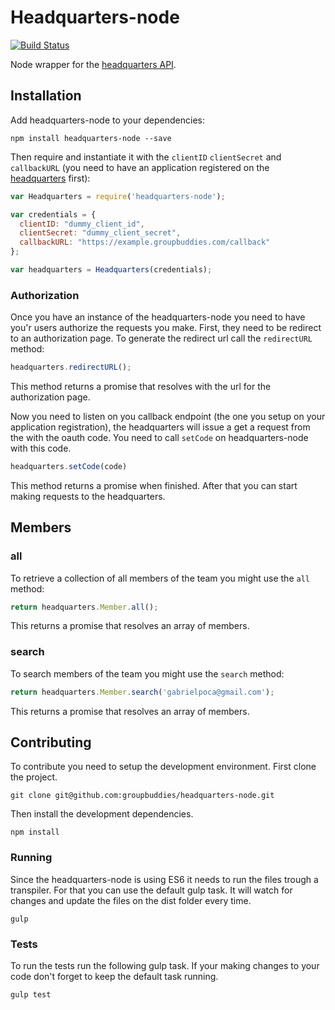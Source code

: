 Headquarters-node
================

[![Build Status](https://semaphoreapp.com/api/v1/projects/f70c710e-d453-4c9e-bdf2-665718bef386/358218/shields_badge.svg)](https://semaphoreapp.com/groupbuddies/headquarters-node)

Node wrapper for the [headquarters API](https://github.com/groupbuddies/headquarters).

## Installation

Add headquarters-node to your dependencies:

```
npm install headquarters-node --save
```

Then require and instantiate it with the `clientID` `clientSecret` and `callbackURL` (you need to have an application registered on the [headquarters](https://hq.groupbuddies.com/admin) first):

```js
var Headquarters = require('headquarters-node');

var credentials = {
  clientID: "dummy_client_id",
  clientSecret: "dummy_client_secret",
  callbackURL: "https://example.groupbuddies.com/callback"
};

var headquarters = Headquarters(credentials);
```

### Authorization

Once you have an instance of the headquarters-node you need to have you'r users authorize the requests you make. First, they need to be redirect to an authorization page. To generate the redirect url call the `redirectURL` method:

```js
headquarters.redirectURL();
```

This method returns a promise that resolves with the url for the authorization page.

Now you need to listen on you callback endpoint (the one you setup on your application registration), the headquarters will issue a get a request from the with the oauth code. You need to call `setCode` on headquarters-node with this code.

```js
headquarters.setCode(code)
```

This method returns a promise when finished. After that you can start making requests to the headquarters.

## Members

### all

To retrieve a collection of all members of the team you might use the `all`
method:

```js
return headquarters.Member.all();
```

This returns a promise that resolves an array of members.

### search

To search members of the team you might use the `search`
method:

```js
return headquarters.Member.search('gabrielpoca@gmail.com');
```

This returns a promise that resolves an array of members.

## Contributing

To contribute you need to setup the development environment. First clone the project.

```
git clone git@github.com:groupbuddies/headquarters-node.git
```

Then install the development dependencies.

```
npm install
```

### Running

Since the headquarters-node is using ES6 it needs to run the files trough a transpiler. For that you can use the default gulp task. It will watch for changes and update the files on the dist folder every time.

```
gulp
```

### Tests

To run the tests run the following gulp task. If your making changes to your code don't forget to keep the default task running.

```
gulp test
```
